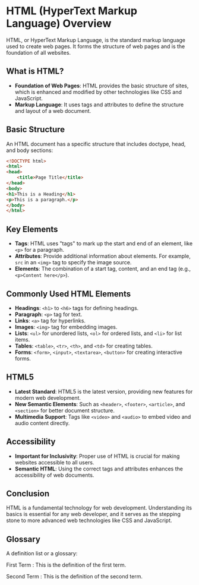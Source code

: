 # HTML (HyperText Markup Language) Overview

HTML, or HyperText Markup Language, is the standard markup language used to create web pages. It forms the structure of
web pages and is the foundation of all websites.

## What is HTML?

- **Foundation of Web Pages**: HTML provides the basic structure of sites, which is enhanced and modified by other
  technologies like CSS and JavaScript.
- **Markup Language**: It uses tags and attributes to define the structure and layout of a web document.

## Basic Structure

An HTML document has a specific structure that includes doctype, head, and body sections:

```html
<!DOCTYPE html>
<html>
<head>
    <title>Page Title</title>
</head>
<body>
<h1>This is a Heading</h1>
<p>This is a paragraph.</p>
</body>
</html>
```

## Key Elements

- **Tags**: HTML uses "tags" to mark up the start and end of an element, like `<p>` for a paragraph.
- **Attributes**: Provide additional information about elements. For example, `src` in an `<img>` tag to specify the
  image
  source.
- **Elements**: The combination of a start tag, content, and an end tag (e.g., `<p>Content here</p>`).

## Commonly Used HTML Elements

- **Headings**: `<h1>` to `<h6>` tags for defining headings.
- **Paragraph**: `<p>` tag for text.
- **Links**: `<a>` tag for hyperlinks.
- **Images**: `<img>` tag for embedding images.
- **Lists**: `<ul>` for unordered lists, `<ol>` for ordered lists, and `<li>` for list items.
- **Tables**: `<table>`, `<tr>`, `<th>`, and `<td>` for creating tables.
- **Forms**: `<form>`, `<input>`, `<textarea>`, `<button>` for creating interactive forms.

## HTML5

- **Latest Standard**: HTML5 is the latest version, providing new features for modern web development.
- **New Semantic Elements**: Such as `<header>`, `<footer>`, `<article>`, and `<section>` for better document structure.
- **Multimedia Support**: Tags like `<video>` and `<audio>` to embed video and audio content directly.

## Accessibility

- **Important for Inclusivity**: Proper use of HTML is crucial for making websites accessible to all users.
- **Semantic HTML**: Using the correct tags and attributes enhances the accessibility of web documents.

## Conclusion

HTML is a fundamental technology for web development. Understanding its basics is essential for any web developer, and
it serves as the stepping stone to more advanced web technologies like CSS and JavaScript.

## Glossary

A definition list or a glossary:

First Term
: This is the definition of the first term.

Second Term
: This is the definition of the second term.
